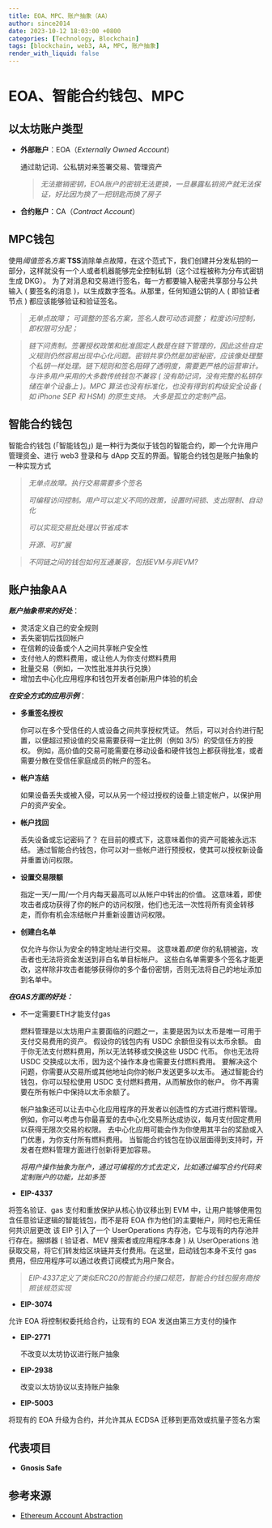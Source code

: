 ```yaml
---
title: EOA、MPC、账户抽象（AA）
author: since2014
date: 2023-10-12 18:03:00 +0800
categories: [Technology, Blockchain]
tags: [blockchain, web3, AA, MPC, 账户抽象]
render_with_liquid: false
---
```


# EOA、智能合约钱包、MPC

## 以太坊账户类型

+ **外部账户**：EOA（*Externally Owned Account*）

  通过助记词、公私钥对来签署交易、管理资产

  > *无法撤销密钥，EOA账户的密钥无法更换，一旦暴露私钥资产就无法保 证，好比因为换了一把钥匙而换了房子*

+ **合约账户**：CA（*Contract Account*）

## MPC钱包

使用*阈值签名方案* **TSS**消除单点故障，在这个范式下，我们创建并分发私钥的一部分，这样就没有一个人或者机器能够完全控制私钥（这个过程被称为分布式密钥生成 DKG）。
为了对消息和交易进行签名，每一方都要输入秘密共享部分与公共输入 ( 要签名的消息 )，以生成数字签名。从那里，任何知道公钥的人 ( 即验证者节点 ) 都应该能够验证和验证签名。

>  *无单点故障；
>  可调整的签名方案，签名人数可动态调整；
>  粒度访问控制，即权限可分配；*

>  *链下问责制。签署授权政策和批准固定人数是在链下管理的，因此这些自定义规则仍然容易出现中心化问题。密钥共享仍然是加密秘密，应该像处理整个私钥一样处理。链下规则和签名阻碍了透明度，需要更严格的运营审计。
>  与许多用户采用的大多数传统钱包不兼容 ( 没有助记词，没有完整的私钥存储在单个设备上 )。MPC 算法也没有标准化，也没有得到机构级安全设备 ( 如 iPhone SEP 和 HSM) 的原生支持。
> 大多是孤立的定制产品。*

## 智能合约钱包

<p>智能合约钱包 (「智能钱包」) 是一种行为类似于钱包的智能合约，即一个允许用户管理资金、进行 web3 登录和与 dApp 交互的界面。智能合约钱包是账户抽象的一种实现方式</p>

> *无单点故障。执行交易需要多个签名*
> 
> *可编程访问控制。用户可以定义不同的政策，设置时间锁、支出限制、自动化*
> 
> *可以实现交易批处理以节省成本*
> 
> *开源、可扩展*

> *不同链之间的钱包如何互通兼容，包括EVM与非EVM?*

## 账户抽象AA

***账户抽象带来的好处***：

- 灵活定义自己的安全规则
- 丢失密钥后找回帐户
- 在信赖的设备或个人之间共享帐户安全性
- 支付他人的燃料费用，或让他人为你支付燃料费用
- 批量交易（例如，一次性批准并执行兑换）
- 增加去中心化应用程序和钱包开发者创新用户体验的机会

***在安全方式的应用示例***：

+ **多重签名授权**
  
  你可以在多个受信任的人或设备之间共享授权凭证。 然后，可以对合约进行配置，以便超过预设值的交易需要获得一定比例（例如 3/5）的受信任方的授权。 例如，高价值的交易可能需要在移动设备和硬件钱包上都获得批准，或者需要分散在受信任家庭成员的帐户的签名。

+ **帐户冻结**
  
  如果设备丢失或被入侵，可以从另一个经过授权的设备上锁定帐户，以保护用户的资产安全。

+ **帐户找回**
  
  丢失设备或忘记密码了？ 在目前的模式下，这意味着你的资产可能被永远冻结。 通过智能合约钱包，你可以对一些帐户进行预授权，使其可以授权新设备并重置访问权限。

+ **设置交易限额**
  
  指定一天/一周/一个月内每天最高可以从帐户中转出的价值。 这意味着，即使攻击者成功获得了你的帐户的访问权限，他们也无法一次性将所有资金转移走，而你有机会冻结帐户并重新设置访问权限。

+ **创建白名单**
  
  仅允许与你认为安全的特定地址进行交易。 这意味着*即使* 你的私钥被盗，攻击者也无法将资金发送到非白名单目标帐户。 这些白名单需要多个签名才能更改，这样除非攻击者能够获得你的多个备份密钥，否则无法将自己的地址添加到名单中。

***在GAS方面的好处：***

+ 不一定需要ETH才能支付gas
  
  燃料管理是以太坊用户主要面临的问题之一，主要是因为以太币是唯一可用于支付交易费用的资产。 假设你的钱包内有 USDC 余额但没有以太币余额。 由于你无法支付燃料费用，所以无法转移或交换这些 USDC 代币。 你也无法将 USDC 交换成以太币，因为这个操作本身也需要支付燃料费用。 要解决这个问题，你需要从交易所或其他地址向你的帐户发送更多以太币。 通过智能合约钱包，你可以轻松使用 USDC 支付燃料费用，从而解放你的帐户。 你不再需要在所有帐户中保持以太币余额了。
  
  帐户抽象还可以让去中心化应用程序的开发者以创造性的方式进行燃料管理。 例如，你可以考虑与你最喜爱的去中心化交易所达成协议，每月支付固定费用以获得无限次交易的权限。 去中心化应用可能会作为你使用其平台的奖励或入门优惠，为你支付所有燃料费用。 当智能合约钱包在协议层面得到支持时，开发者在燃料管理方面进行创新将更加容易。

  *将用户操作抽象为账户，通过可编程的方式去定义，比如通过编写合约代码来定制账户的功能，比如多签*

+ **EIP-4337**

将签名验证、gas 支付和重放保护从核心协议移出到 EVM 中，让用户能够使用包含任意验证逻辑的智能钱包，而不是将 EOA 作为他们的主要帐户，同时也无需任何共识层更改
该 EIP 引入了一个 UserOperations 内存池，它与现有的内存池并行存在。捆绑器 ( 验证者、MEV 搜索者或应用程序本身 ) 从 UserOperations 池获取交易，将它们转发给区块链并支付费用。在这里，启动钱包本身不支付 gas 费用，但应用程序可以通过收费订阅模式为用户聚合。

> *EIP-4337定义了类似ERC20的智能合约接口规范，智能合约钱包服务商按照该规范实现*

+ **EIP-3074**

允许 EOA 将控制权委托给合约，让现有的 EOA 发送由第三方支付的操作

+ **EIP-2771**
  
  不改变以太坊协议进行账户抽象

+ **EIP-2938**
  
  改变以太坊协议以支持账户抽象

+ **EIP-5003**

将现有的 EOA 升级为合约，并允许其从 ECDSA 迁移到更高效或抗量子签名方案

## 代表项目

* **Gnosis Safe**

## 参考来源

+ [Ethereum Account Abstraction](https://ethereum.org/zh/roadmap/account-abstraction/)